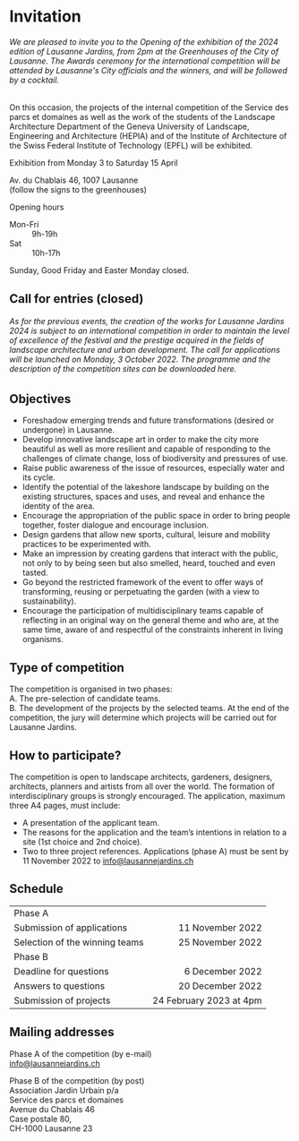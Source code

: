 <div style="color:var(--accent);">
<h1>Invitation</h1>
<h6>We are pleased to invite you to the Opening of the exhibition of the 2024 edition of Lausanne Jardins, from 2pm at the Greenhouses of the City of Lausanne.
The Awards ceremony for the international competition will be attended by Lausanne's City officials and the winners, and will be followed by a cocktail.</h6>
<p>On this occasion, the projects of the internal competition of the Service des parcs et domaines as well as the work of the students of the Landscape Architecture Department of the Geneva University of Landscape, Engineering and Architecture (HEPIA) and of the Institute of Architecture of the Swiss Federal Institute of Technology (EPFL) will be exhibited.</p>

<p>Exhibition from Monday 3 to Saturday 15 April</p>

<p>Av. du Chablais 46, 1007 Lausanne 
<br>(follow the signs to the greenhouses)</p>

<p>Opening hours</p>

<dl>
  <dt>Mon-Fri</dt>
  <dd>9h-19h</dd>
  <dt>Sat</dt>
  <dd>10h-17h</dd>
</dl>

<p>Sunday, Good Friday and Easter Monday closed.</p>
</div>
<p><!-- pour espacement --></p>

## Call for entries (closed)

###### As for the previous events, the creation of the works for Lausanne Jardins 2024 is subject to an international competition in order to maintain the level of excellence of the festival and the prestige acquired in the fields of landscape architecture and urban development. The call for applications will be launched on Monday, 3 October 2022. The programme and the description of the competition sites can be downloaded here.

## Objectives 
- Foreshadow emerging trends and future transformations (desired or undergone) in Lausanne.
- Develop innovative landscape art in order to make the city more beautiful as well as more resilient and capable of responding to the challenges of climate change, loss of biodiversity and pressures of use.
- Raise public awareness of the issue of resources, especially water and its cycle.
- Identify the potential of the lakeshore landscape by building on the existing structures, spaces and uses, and reveal and enhance the identity of the area.
- Encourage the appropriation of the public space in order to bring people together, foster dialogue and encourage inclusion.
- Design gardens that allow new sports, cultural, leisure and mobility practices to be experimented with.
- Make an impression by creating gardens that interact with the public, not only to by being seen but also smelled, heard, touched and even tasted.
- Go beyond the restricted framework of the event to offer ways of transforming, reusing or perpetuating the garden (with a view to sustainability).
- Encourage the participation of multidisciplinary teams capable of reflecting in an original way on the general theme and who are, at the same time, aware of and respectful of the constraints inherent in living organisms.

## Type of competition
The competition is organised in two phases:  
A.	The pre-selection of candidate teams.  
B.	The development of the projects by the selected teams.
At the end of the competition, the jury will determine which projects will be carried out for Lausanne Jardins.

## How to participate?
The competition is open to landscape architects, gardeners, designers, architects, planners and artists from all over the world. The formation of interdisciplinary groups is strongly encouraged. The application, maximum three A4 pages, must include:
- A presentation of the applicant team.
- The reasons for the application and the team’s intentions in relation to a site (1st choice and 2nd choice).
- Two to three project references.
Applications (phase A) must be sent by 11 November 2022 to info@lausannejardins.ch 

## Schedule

|   |   |
|:--|--:|
| Phase A                        |                  |
| Submission of applications     | 11 November 2022 |
| Selection of the winning teams | 25 November 2022 |
| Phase B                        |                  |
| Deadline for questions         |  6 December 2022 |
| Answers to questions           | 20 December 2022 |
| Submission of projects  | 24 February 2023 at 4pm |


## Mailing addresses

Phase A of the competition (by e-mail)  
[info@lausannejardins.ch](mailto:info@lausannejardins.ch)

Phase B of the competition (by post)  
Association Jardin Urbain p/a  
Service des parcs et domaines  
Avenue du Chablais 46  
Case postale 80,   
CH-1000 Lausanne 23  